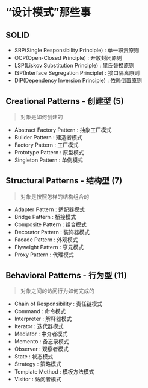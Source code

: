 # “设计模式”那些事

## SOLID

- SRP(Single Responsibility Principle) : 单一职责原则
- OCP(Open-Closed Principle) : 开放封闭原则
- LSP(Liskov Substitution Principle) : 里氏替换原则
- ISP(Interface Segregation Principle) : 接口隔离原则
- DIP(Dependency Inversion Principle) : 依赖倒置原则

## Creational Patterns - 创建型 (5)
> 对象是如何创建的

- Abstract Factory Pattern : 抽象工厂模式
- Builder Pattern : 建造者模式
- Factory Pattern : 工厂模式
- Prototype Pattern : 原型模式
- Singleton Pattern : 单例模式

## Structural Patterns - 结构型 (7)
> 对象是按照怎样的结构组合的

- Adapter Pattern : 适配器模式
- Bridge Pattern : 桥接模式
- Composite Pattern : 组合模式
- Decorator Pattern : 装饰器模式
- Facade Pattern : 外观模式
- Flyweight Pattern : 亨元模式
- Proxy Pattern : 代理模式

## Behavioral Patterns - 行为型 (11)
> 对象之间的访问行为如何完成的

- Chain of Responsibility : 责任链模式
- Command : 命令模式
- Interpreter : 解释器模式
- Iterator : 迭代器模式
- Mediator : 中介者模式
- Memento : 备忘录模式
- Observer : 观察者模式
- State : 状态模式
- Strategy : 策略模式
- Template Method : 模板方法模式
- Visitor : 访问者模式







